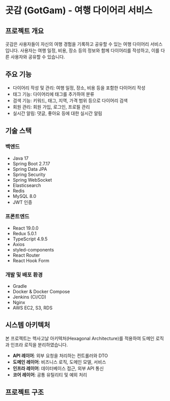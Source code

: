 # 곳감 (GotGam) - 여행 다이어리 서비스

## 프로젝트 개요

곳감은 사용자들이 자신의 여행 경험을 기록하고 공유할 수 있는 여행 다이어리 서비스입니다. 사용자는 여행 일정, 비용, 장소 등의 정보와 함께 다이어리를 작성하고, 이를 다른 사용자와 공유할 수 있습니다.

## 주요 기능

- 다이어리 작성 및 관리: 여행 일정, 장소, 비용 등을 포함한 다이어리 작성
- 태그 기능: 다이어리에 태그를 추가하여 분류
- 검색 기능: 키워드, 태그, 지역, 가격 범위 등으로 다이어리 검색
- 회원 관리: 회원 가입, 로그인, 프로필 관리
- 실시간 알림: 댓글, 좋아요 등에 대한 실시간 알림

## 기술 스택

### 백엔드
- Java 17
- Spring Boot 2.7.17
- Spring Data JPA
- Spring Security
- Spring WebSocket
- Elasticsearch
- Redis
- MySQL 8.0
- JWT 인증

### 프론트엔드
- React 19.0.0
- Redux 5.0.1
- TypeScript 4.9.5
- Axios
- styled-components
- React Router
- React Hook Form

### 개발 및 배포 환경
- Gradle
- Docker & Docker Compose
- Jenkins (CI/CD)
- Nginx
- AWS EC2, S3, RDS

## 시스템 아키텍처

본 프로젝트는 헥사고날 아키텍처(Hexagonal Architecture)를 적용하여 도메인 로직과 인프라 로직을 분리하였습니다.

- **API 레이어**: 외부 요청을 처리하는 컨트롤러와 DTO
- **도메인 레이어**: 비즈니스 로직, 도메인 모델, 서비스
- **인프라 레이어**: 데이터베이스 접근, 외부 API 통신
- **코어 레이어**: 공통 유틸리티 및 예외 처리

## 프로젝트 구조
